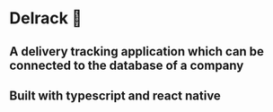 # Delrack 🚚
## A delivery tracking application which can be connected to the database of a company
## Built with typescript and react native
